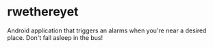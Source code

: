 # rwethereyet
Android application that triggers an alarms when you're near a desired place. Don't fall asleep in the bus!
